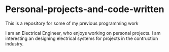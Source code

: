 # Personal-projects-and-code-written
This is a repository for some of my previous programming work

I am an Electrical Engineer, who enjoys working on personal projects. I am interesting an designing electrical systems for projects in the contruction industry. 


